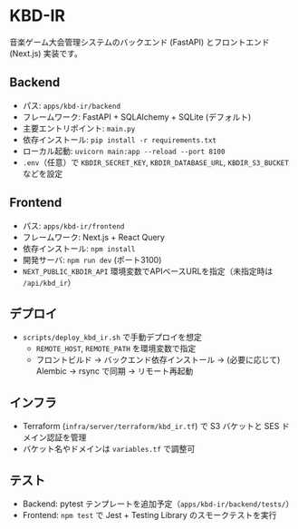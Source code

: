 # KBD-IR

音楽ゲーム大会管理システムのバックエンド (FastAPI) とフロントエンド (Next.js) 実装です。

## Backend
- パス: `apps/kbd-ir/backend`
- フレームワーク: FastAPI + SQLAlchemy + SQLite (デフォルト)
- 主要エントリポイント: `main.py`
- 依存インストール: `pip install -r requirements.txt`
- ローカル起動: `uvicorn main:app --reload --port 8100`
- `.env`（任意）で `KBDIR_SECRET_KEY`, `KBDIR_DATABASE_URL`, `KBDIR_S3_BUCKET` などを設定

## Frontend
- パス: `apps/kbd-ir/frontend`
- フレームワーク: Next.js + React Query
- 依存インストール: `npm install`
- 開発サーバ: `npm run dev` (ポート3100)
- `NEXT_PUBLIC_KBDIR_API` 環境変数でAPIベースURLを指定（未指定時は `/api/kbd_ir`）

## デプロイ
- `scripts/deploy_kbd_ir.sh` で手動デプロイを想定
  - `REMOTE_HOST`, `REMOTE_PATH` を環境変数で指定
  - フロントビルド → バックエンド依存インストール → (必要に応じて) Alembic → rsync で同期 → リモート再起動

## インフラ
- Terraform (`infra/server/terraform/kbd_ir.tf`) で S3 バケットと SES ドメイン認証を管理
- バケット名やドメインは `variables.tf` で調整可

## テスト
- Backend: pytest テンプレートを追加予定（`apps/kbd-ir/backend/tests/`）
- Frontend: `npm test` で Jest + Testing Library のスモークテストを実行
